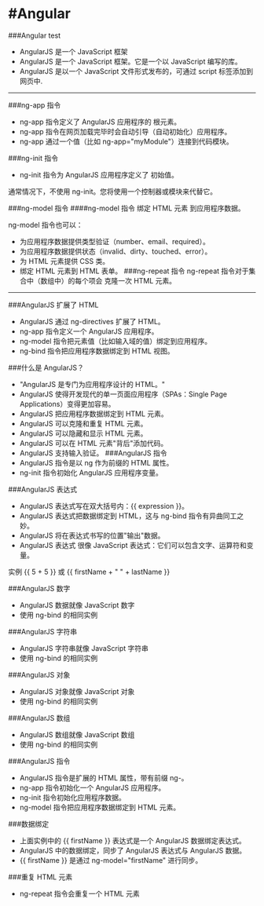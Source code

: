 #Angular
=======

###Angular test
- AngularJS 是一个 JavaScript 框架
- AngularJS 是一个 JavaScript 框架。它是一个以 JavaScript 编写的库。
- AngularJS 是以一个 JavaScript 文件形式发布的，可通过 script 标签添加到网页中.

---

###ng-app 指令
- ng-app 指令定义了 AngularJS 应用程序的 根元素。
- ng-app 指令在网页加载完毕时会自动引导（自动初始化）应用程序。
- ng-app 通过一个值（比如 ng-app="myModule"）连接到代码模块。

###ng-init 指令
- ng-init 指令为 AngularJS 应用程序定义了 初始值。

通常情况下，不使用 ng-init。您将使用一个控制器或模块来代替它。


###ng-model 指令
####ng-model 指令 绑定 HTML 元素 到应用程序数据。

ng-model 指令也可以：
- 为应用程序数据提供类型验证（number、email、required）。
- 为应用程序数据提供状态（invalid、dirty、touched、error）。
- 为 HTML 元素提供 CSS 类。
- 绑定 HTML 元素到 HTML 表单。
###ng-repeat 指令
ng-repeat 指令对于集合中（数组中）的每个项会 克隆一次 HTML 元素。

----

###AngularJS 扩展了 HTML
- AngularJS 通过 ng-directives 扩展了 HTML。
- ng-app 指令定义一个 AngularJS 应用程序。
- ng-model 指令把元素值（比如输入域的值）绑定到应用程序。
- ng-bind 指令把应用程序数据绑定到 HTML 视图。

###什么是 AngularJS？
- "AngularJS 是专门为应用程序设计的 HTML。"
- AngularJS 使得开发现代的单一页面应用程序（SPAs：Single Page Applications）变得更加容易。
- AngularJS 把应用程序数据绑定到 HTML 元素。
- AngularJS 可以克隆和重复 HTML 元素。
- AngularJS 可以隐藏和显示 HTML 元素。
- AngularJS 可以在 HTML 元素"背后"添加代码。
- AngularJS 支持输入验证。
###AngularJS 指令
- AngularJS 指令是以 ng 作为前缀的 HTML 属性。
- ng-init 指令初始化 AngularJS 应用程序变量。

###AngularJS 表达式
- AngularJS 表达式写在双大括号内：{{ expression }}。
- AngularJS 表达式把数据绑定到 HTML，这与 ng-bind 指令有异曲同工之妙。
- AngularJS 将在表达式书写的位置"输出"数据。
- AngularJS 表达式 很像 JavaScript 表达式：它们可以包含文字、运算符和变量。

实例 {{ 5 + 5 }} 或 {{ firstName + " " + lastName }}

###AngularJS 数字
- AngularJS 数据就像 JavaScript 数字
- 使用 ng-bind 的相同实例

###AngularJS 字符串
- AngularJS 字符串就像 JavaScript 字符串
- 使用 ng-bind 的相同实例

###AngularJS 对象
- AngularJS 对象就像 JavaScript 对象
- 使用 ng-bind 的相同实例

###AngularJS 数组
- AngularJS 数组就像 JavaScript 数组
- 使用 ng-bind 的相同实例

###AngularJS 指令
- AngularJS 指令是扩展的 HTML 属性，带有前缀 ng-。
- ng-app 指令初始化一个 AngularJS 应用程序。
- ng-init 指令初始化应用程序数据。
- ng-model 指令把应用程序数据绑定到 HTML 元素。

###数据绑定
- 上面实例中的 {{ firstName }} 表达式是一个 AngularJS 数据绑定表达式。
- AngularJS 中的数据绑定，同步了 AngularJS 表达式与 AngularJS 数据。
- {{ firstName }} 是通过 ng-model="firstName" 进行同步。

###重复 HTML 元素
- ng-repeat 指令会重复一个 HTML 元素

 
